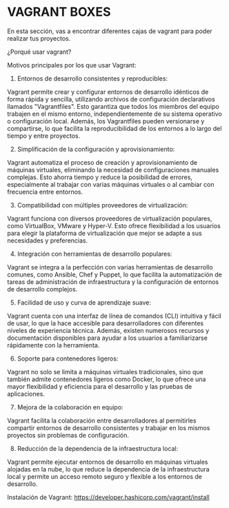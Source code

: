 # VAGRANT BOXES

En esta sección, vas a encontrar diferentes cajas de vagrant para poder realizar tus proyectos. 

¿Porqué usar vagrant?

Motivos principales por los que usar Vagrant: 

1. Entornos de desarrollo consistentes y reproducibles: 

Vagrant permite crear y configurar entornos de desarrollo idénticos de forma rápida y sencilla, utilizando archivos de configuración declarativos llamados "Vagrantfiles". Esto garantiza que todos los miembros del equipo trabajen en el mismo entorno, independientemente de su sistema operativo o configuración local. Además, los Vagrantfiles pueden versionarse y compartirse, lo que facilita la reproducibilidad de los entornos a lo largo del tiempo y entre proyectos. 

2. Simplificación de la configuración y aprovisionamiento: 

Vagrant automatiza el proceso de creación y aprovisionamiento de máquinas virtuales, eliminando la necesidad de configuraciones manuales complejas. Esto ahorra tiempo y reduce la posibilidad de errores, especialmente al trabajar con varias máquinas virtuales o al cambiar con frecuencia entre entornos. 

3. Compatibilidad con múltiples proveedores de virtualización: 

Vagrant funciona con diversos proveedores de virtualización populares, como VirtualBox, VMware y Hyper-V. Esto ofrece flexibilidad a los usuarios para elegir la plataforma de virtualización que mejor se adapte a sus necesidades y preferencias. 

4. Integración con herramientas de desarrollo populares: 

Vagrant se integra a la perfección con varias herramientas de desarrollo comunes, como Ansible, Chef y Puppet, lo que facilita la automatización de tareas de administración de infraestructura y la configuración de entornos de desarrollo complejos. 

5. Facilidad de uso y curva de aprendizaje suave: 

Vagrant cuenta con una interfaz de línea de comandos (CLI) intuitiva y fácil de usar, lo que la hace accesible para desarrolladores con diferentes niveles de experiencia técnica. Además, existen numerosos recursos y documentación disponibles para ayudar a los usuarios a familiarizarse rápidamente con la herramienta. 

6. Soporte para contenedores ligeros: 

Vagrant no solo se limita a máquinas virtuales tradicionales, sino que también admite contenedores ligeros como Docker, lo que ofrece una mayor flexibilidad y eficiencia para el desarrollo y las pruebas de aplicaciones. 

7. Mejora de la colaboración en equipo: 

Vagrant facilita la colaboración entre desarrolladores al permitirles compartir entornos de desarrollo consistentes y trabajar en los mismos proyectos sin problemas de configuración. 

8. Reducción de la dependencia de la infraestructura local: 

Vagrant permite ejecutar entornos de desarrollo en máquinas virtuales alojadas en la nube, lo que reduce la dependencia de la infraestructura local y permite un acceso remoto seguro y flexible a los entornos de desarrollo. 


Instalación de Vagrant: https://developer.hashicorp.com/vagrant/install
